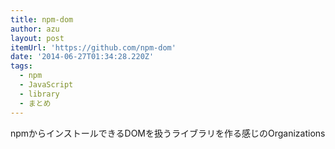 ```yaml
---
title: npm-dom
author: azu
layout: post
itemUrl: 'https://github.com/npm-dom'
date: '2014-06-27T01:34:28.220Z'
tags:
  - npm
  - JavaScript
  - library
  - まとめ
---
```

npmからインストールできるDOMを扱うライブラリを作る感じのOrganizations

